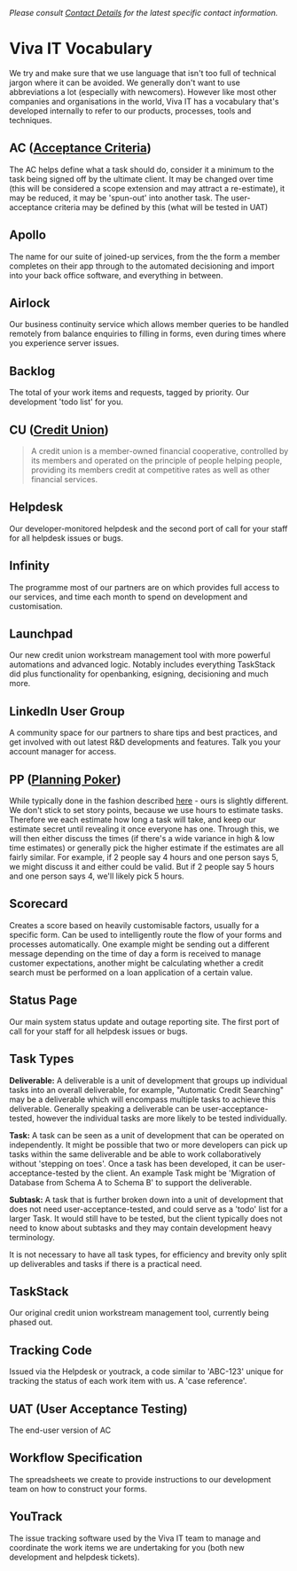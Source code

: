 *Please consult [Contact Details](contact.md) for the latest specific contact information.*

# Viva IT Vocabulary

We try and make sure that we use language that isn't too full of technical jargon where it can be avoided. We generally don't want to use abbreviations a lot (especially with newcomers). However like most other companies and organisations in the world, Viva IT has a vocabulary that's developed internally to refer to our products, processes, tools and techniques.



## AC ([Acceptance Criteria](https://en.wikipedia.org/wiki/Acceptance_testing))

The AC helps define what a task should do, consider it a minimum to the task being signed off by the ultimate client. It may be changed over time (this will be considered a scope extension and may attract a re-estimate), it may be reduced, it may be 'spun-out' into another task. The user-acceptance criteria may be defined by this (what will be tested in UAT)

## Apollo

The name for our suite of joined-up services, from the the form a member completes on their app through to the automated decisioning and import into your back office software, and everything in between.

## Airlock

Our business continuity service which allows member queries to be handled remotely from balance enquiries to filling in forms, even during times where you experience server issues.

## Backlog

The total of your work items and requests, tagged by priority. Our development 'todo list' for you.

## CU ([Credit Union](https://en.wikipedia.org/wiki/Credit_union))

>A credit union is a member-owned financial cooperative, controlled by its members and operated on the principle of people helping people, providing its members credit at competitive rates as well as other financial services.

## Helpdesk

Our developer-monitored helpdesk and the second port of call for your staff for all helpdesk issues or bugs.

## Infinity

The programme most of our partners are on which provides full access to our services, and time each month to spend on development and customisation.

## Launchpad

Our new credit union workstream management tool with more powerful automations and advanced logic. Notably includes everything TaskStack did plus functionality for openbanking, esigning, decisioning and much more.

## LinkedIn User Group

A community space for our partners to share tips and best practices, and get involved with out latest R&D developments and features. Talk you your account manager for access.

## PP ([Planning Poker](https://en.wikipedia.org/wiki/Planning_poker))

While typically done in the fashion described [here](https://www.mountaingoatsoftware.com/agile/planning-poker) - ours is slightly different. We don't stick to set story points, because we use hours to estimate tasks. Therefore we each estimate how long a task will take, and keep our estimate secret until revealing it once everyone has one. Through this, we will then either discuss the times (if there's a wide variance in high & low time estimates) or generally pick the higher estimate if the estimates are all fairly similar. For example, if 2 people say 4 hours and one person says 5, we might discuss it and either could be valid. But if 2 people say 5 hours and one person says 4, we'll likely pick 5 hours.

## Scorecard

Creates a score based on heavily customisable factors, usually for a specific form. Can be used to intelligently route the flow of your forms and processes automatically.  One example might be sending out a different message depending on the time of day a form is received to manage customer expectations, another might be calculating whether a credit search must be performed on a loan application of a certain value.

## Status Page

Our main system status update and outage reporting site. The first port of call for your staff for all helpdesk issues or bugs.

## Task Types

**Deliverable:** A deliverable is a unit of development that groups up individual tasks into an overall deliverable, for example, "Automatic Credit Searching" may be a deliverable which will encompass multiple tasks to achieve this deliverable. Generally speaking a deliverable can be user-acceptance-tested, however the individual tasks are more likely to be tested individually.

**Task:** A task can be seen as a unit of development that can be operated on independently. It might be possible that two or more developers can pick up tasks within the same deliverable and be able to work collaboratively without 'stepping on toes'. Once a task has been developed, it can be user-acceptance-tested by the client. An example Task might be 'Migration of Database from Schema A to Schema B' to support the deliverable.

**Subtask:** A task that is further broken down into a unit of development that does not need user-acceptance-tested, and could serve as a 'todo' list for a larger Task. It would still have to be tested, but the client typically does not need to know about subtasks and they may contain development heavy terminology.

It is not necessary to have all task types, for efficiency and brevity only split up deliverables and tasks if there is a practical need.

## TaskStack

Our original credit union workstream management tool, currently being phased out.

## Tracking Code

Issued via the Helpdesk or youtrack, a code similar to 'ABC-123' unique for tracking the status of each work item with us. A 'case reference'.

## UAT (User Acceptance Testing)

The end-user version of AC

## Workflow Specification

The spreadsheets we create to provide instructions to our development team on how to construct your forms.

## YouTrack

The issue tracking software used by the Viva IT team to manage and coordinate the work items we are undertaking for you (both new development and helpdesk tickets).





